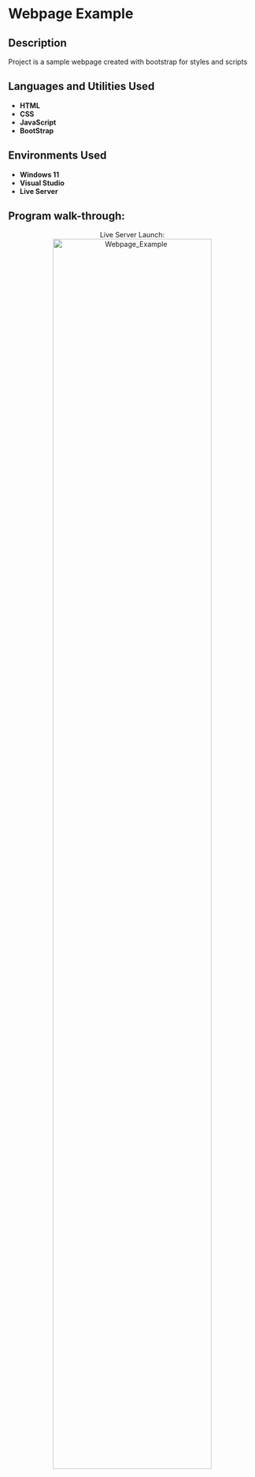 <h1>Webpage Example</h1>

<h2>Description</h2>
Project is a sample webpage created with bootstrap for styles and scripts
<br />


<h2>Languages and Utilities Used</h2>

- <b>HTML</b> 
- <b>CSS</b>
- <b>JavaScript</b> 
- <b>BootStrap</b>


<h2>Environments Used </h2>

- <b>Windows 11</b> 
- <b>Visual Studio</b> 
- <b>Live Server</b> 

<h2>Program walk-through:</h2>

<p align="center">
Live Server Launch: <br/>
<img src= "https://imgur.com/Kh6oTE" height="80%" width="80%" alt="Webpage_Example"/ >
</p>


